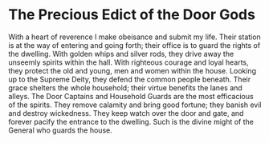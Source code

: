 # The Precious Edict of the Door Gods

With a heart of reverence I make obeisance and submit my life. Their station is at the way of entering and going forth; their office is to guard the rights of the dwelling. With golden whips and silver rods, they drive away the unseemly spirits within the hall. With righteous courage and loyal hearts, they protect the old and young, men and women within the house. Looking up to the Supreme Deity, they defend the common people beneath. Their grace shelters the whole household; their virtue benefits the lanes and alleys. The Door Captains and Household Guards are the most efficacious of the spirits. They remove calamity and bring good fortune; they banish evil and destroy wickedness. They keep watch over the door and gate, and forever pacify the entrance to the dwelling. Such is the divine might of the General who guards the house.
